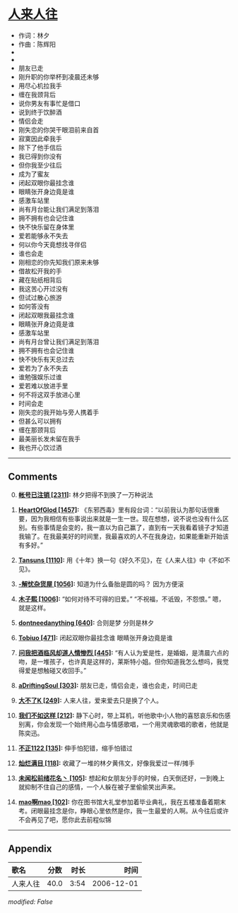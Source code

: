 # [人来人往](https://music.163.com/song?id=65624)

* 作词：林夕
* 作曲：陈辉阳
*
*
* 朋友已走
* 刚升职的你举杯到凌晨还未够
* 用尽心机拉我手
* 缠在我颈背后
* 说你男友有事忙是借口
* 说到终于饮醉酒
* 情侣会走
* 刚失恋的你哭干眼泪前来自首
* 寂寞因此牵我手
* 除下了他手信后
* 我已得到你没有
* 但你我至少往后
* 成为了蜜友
* 闭起双眼你最挂念谁
* 眼睛张开身边竟是谁
* 感激车站里
* 尚有月台能让我们满足到落泪
* 拥不拥有也会记住谁
* 快不快乐留在身体里
* 爱若能够永不失去
* 何以你今天竟想找寻伴侣
* 谁也会走
* 刚相恋的你先知我们原来未够
* 借故松开我的手
* 藏在贴纸相背后
* 我这苦心开过没有
* 但试过散心旅游
* 如何答没有
* 闭起双眼我最挂念谁
* 眼睛张开身边竟是谁
* 感激车站里
* 尚有月台曾让我们满足到落泪
* 拥不拥有也会记住谁
* 快不快乐有天总过去
* 爱若为了永不失去
* 谁勉强娱乐过谁
* 爱若难以放进手里
* 何不将这双手放进心里
* 时间会走
* 刚失恋的我开始与旁人携着手
* 但甚么可以拥有
* 缠在那颈背后
* 最美丽长发未留在我手
* 我也开心饮过酒


---

## Comments
0. **[帐号已注销 \[2311\]](https://music.163.com/#/user/home?id=41556584):** 林夕把得不到换了一万种说法

1. **[HeartOfGlod \[1457\]](https://music.163.com/#/user/home?id=49535949):** 《东邪西毒》里有段台词：“以前我认为那句话很重要，因为我相信有些事说出来就是一生一世。现在想想，说不说也没有什么区别。有些事情是会变的，我一直以为自己赢了，直到有一天我看着镜子才知道我输了。在我最美好的时间里，我最喜欢的人不在我身边，如果能重新开始该有多好。”

2. **[Tansuns \[1110\]](https://music.163.com/#/user/home?id=872844):** 用《十年》换一句《好久不见》，在《人来人往》中《不如不见》。

3. **[-解忧杂货屋 \[1056\]](https://music.163.com/#/user/home?id=33235749):** 知道为什么备胎是圆的吗？         因为方便滚

4. **[木子熙 \[1006\]](https://music.163.com/#/user/home?id=41133164):** “如何对待不可得的旧爱。”  “不祝福，不诋毁，不怨恨。”   嗯，就是这样。

5. **[dontneedanything \[640\]](https://music.163.com/#/user/home?id=39043236):** 合则是梦                     分则是林夕

6. **[Tobiuo \[471\]](https://music.163.com/#/user/home?id=3563493):** 闭起双眼你最挂念谁 眼睛张开身边竟是谁

7. **[问我把酒临风却道人情惨烈 \[445\]](https://music.163.com/#/user/home?id=64800025):** “有人认为爱是性，是婚姻，是清晨六点的吻，是一堆孩子，也许真是这样的，莱斯特小姐。但你知道我怎么想吗，我觉得爱是想触碰又收回手。” 

8. **[aDriftingSoul \[303\]](https://music.163.com/#/user/home?id=32149207):** 朋友已走，情侣会走，谁也会走，时间已走

9. **[大不了K \[249\]](https://music.163.com/#/user/home?id=38605060):** 人来人往，爱来爱去只是换了个人。

10. **[我们不如这样 \[212\]](https://music.163.com/#/user/home?id=19450805):** 静下心时，带上耳机，听他歌中小人物的喜怒哀乐和伤感别离，你会发现一个始终用心血与情感歌唱，一个用灵魂歌唱的歌者，他就是陈奕迅。

11. **[不正1122 \[135\]](https://music.163.com/#/user/home?id=329314379):** 伸手怕犯错，缩手怕错过

12. **[灿烂满目 \[118\]](https://music.163.com/#/user/home?id=100129677):** 收藏了一堆的林夕黄伟文，好像我爱过一样/摊手

13. **[未闻松前绪花名丶 \[105\]](https://music.163.com/#/user/home?id=333317239):** 想起和女朋友分手的时候，白天倒还好，一到晚上就抑制不住自己的感情，一个人躲在被子里偷偷笑出声来。

14. **[mao啊mao \[102\]](https://music.163.com/#/user/home?id=335980684):** 你在图书馆大礼堂参加着毕业典礼，我在五楼准备着期末考。闭眼最挂念是你，睁眼心里依然是你，我一生最爱的人啊。从今往后或许不会再见了吧，愿你此去前程似锦



---

## Appendix

|歌名|分数|时长|时间|
|:---|:---:|---:|---:|
|人来人往|40.0|3:54|2006-12-01

*modified: False*